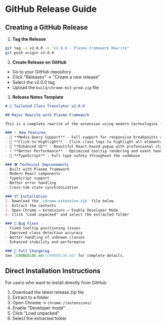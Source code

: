 # GitHub Release Guide

## Creating a GitHub Release

1. **Tag the Release**
```bash
git tag -a v2.0.0 -m "v2.0.0 - Plasmo Framework Rewrite"
git push origin v2.0.0
```

2. **Create Release on GitHub**
- Go to your GitHub repository
- Click "Releases" → "Create a new release"
- Select the v2.0.0 tag
- Upload the `build/chrome-mv3-prod.zip` file

3. **Release Notes Template**
```markdown
# 🚀 Tailwind Class Translator v2.0.0

## Major Rewrite with Plasmo Framework

This is a complete rewrite of the extension using modern technologies for better performance and maintainability.

### ✨ New Features
- 📱 **Media Query Support** - Full support for responsive breakpoints and media preferences
- 🎯 **Click-to-Highlight** - Click class tags to highlight all elements using that class
- 🎨 **Enhanced UI** - Beautiful React-based popup with professional styling
- ⚡ **Better Performance** - Optimized tooltip rendering and event handling
- 🔧 **TypeScript** - Full type safety throughout the codebase

### 🛠️ Technical Improvements
- Built with Plasmo framework
- Modern React components
- TypeScript support
- Better error handling
- Cross-tab state synchronization

### 📦 Installation
1. Download the `chrome-extension.zip` file below
2. Extract the contents
3. Open Chrome → Extensions → Enable Developer Mode
4. Click "Load unpacked" and select the extracted folder

### 🐛 Bug Fixes
- Fixed tooltip positioning issues
- Improved class detection accuracy
- Better handling of unknown classes
- Enhanced stability and performance

### 📝 Full Changelog
See [CHANGELOG.md](CHANGELOG.md) for complete details.
```

## Direct Installation Instructions

For users who want to install directly from GitHub:

1. Download the latest release zip file
2. Extract to a folder
3. Open Chrome → `chrome://extensions/`
4. Enable "Developer mode"
5. Click "Load unpacked"
6. Select the extracted folder
```